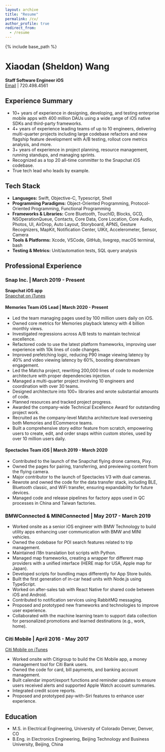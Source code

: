 ```yaml
---
layout: archive
title: "Resume"
permalink: /cv/
author_profile: true
redirect_from:
  - /resume
---
```


{% include base_path %}

# Xiaodan (Sheldon) Wang

**Staff Software Engineer iOS**  
[Email](mailto:sheldon.wang7@yahoo.com) | 720.498.4561

## Experience Summary
- 10+ years of experience in designing, developing, and testing enterprise mobile apps with 400 million DAUs using a wide range of iOS native SDKs and third-party frameworks.
- 4+ years of experience leading teams of up to 10 engineers, delivering multi-quarter projects including large codebase refactors and new flagship feature development with A/B testing, rollout core metrics analysis, and more.
- 3+ years of experience in project planning, resource management, running standups, and managing sprints.
- Recognized as a top 20 all-time committer to the Snapchat iOS codebase.
- True tech lead who leads by example.

## Tech Stack
- **Languages:** Swift, Objective-C, Typescript, Shell
- **Programming Paradigms:** Object-Oriented Programming, Protocol-Oriented Programming, Functional Programming
- **Frameworks & Libraries:** Core Bluetooth, TouchID, Blocks, GCD, NSOperationQueue, Contacts, Core Data, Core Location, Core Audio, Photos, UI, AirDrop, Auto Layout, Storyboard, APNS, Gesture Recognizers, MapKit, Notification Center, UIKit, Accelerometer, Sensor, Camera
- **Tools & Platforms:** Xcode, VSCode, GitHub, livegrep, macOS terminal, bash
- **Testing & Metrics:** Unit/automation tests, SQL query analysis

## Professional Experience

### Snap Inc. | March 2019 - Present
**Snapchat iOS app**  
[Snapchat on iTunes](https://apps.apple.com/us/app/snapchat/id447188370)

#### Memories Team iOS Lead | March 2020 - Present
- Led the team managing pages used by 100 million users daily on iOS.
- Owned core metrics for Memories playback latency with 4 billion monthly views.
- Investigated regressions across A/B tests to maintain technical excellence.
- Refactored code to use the latest platform frameworks, improving user experience with 10k lines of code changes.
- Improved prefetching logic, reducing P90 image viewing latency by 40% and video viewing latency by 60%, boosting downstream engagement.
- Led the Matcha project, rewriting 200,000 lines of code to modernize architecture with proper dependencies injection.
- Managed a multi-quarter project involving 10 engineers and coordination with over 30 teams.
- Designed architecture into 100+ libraries and wrote substantial amounts of code.
- Planned resources and tracked project progress.
- Awarded the company-wide Technical Excellence Award for outstanding project work.
- Recruited as the company-level Matcha architecture lead overseeing both Memories and ECommerce teams.
- Built a comprehensive story editor feature from scratch, empowering users to create, edit, and order snaps within custom stories, used by over 10 million users daily.

#### Spectacles Team iOS | March 2019 - March 2020
- Contributed to the launch of the Snapchat flying drone camera, Pixy.
- Owned the pages for pairing, transferring, and previewing content from the flying camera.
- Major contributor to the launch of Spectacles V3 with dual cameras.
- Rewrote and owned the code for the data transfer stack, including BLE, Bluetooth classic, and WiFi transfer, ensuring expandability for future devices.
- Managed code and release pipelines for factory apps used in QC processes in China and Taiwan factories.

### BMWConnected & MINIConnected | May 2017 - March 2019
- Worked onsite as a senior iOS engineer with BMW Technology to build utility apps enhancing user communication with BMW and MINI vehicles.
- Owned the codebase for POI search features related to trip management.
- Maintained i18n translation bot scripts with Python.
- Managed map frameworks, creating a wrapper for different map providers with a unified interface (HERE map for USA, Apple map for Japan).
- Developed scripts for bundling maps differently for App Store builds.
- Built the first generation of in-car head units with Node.js using TypeScript.
- Worked on after-sales tab with React Native for shared code between iOS and Android.
- Contributed to notification services using RabbitMQ messaging.
- Proposed and prototyped new frameworks and technologies to improve user experience.
- Collaborated with the machine learning team to support data collection for personalized promotions and learned destinations (e.g., work, home).

### Citi Mobile | April 2016 - May 2017
[Citi Mobile on iTunes](https://itunes.apple.com/us/app/citi-mobile/id301724680?%252520mt=8)
- Worked onsite with Citigroup to build the Citi Mobile app, a money management tool for Citi Bank users.
- Owned the code for card, bill payments, and banking account management.
- Built calendar import/export functions and reminder updates to ensure users received alerts and supported Apple Watch account summaries.
- Integrated credit score reports.
- Proposed and prototyped pay-with-Siri features to enhance user experience.

## Education
- M.S. in Electrical Engineering, University of Colorado Denver, Denver, CO
- B.Eng. in Electronics Engineering, Beijing Technology and Business University, Beijing, China


